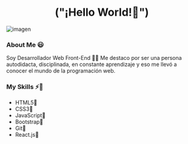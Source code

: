 <h1 align="center">("¡Hello World!👋")</h1>

![imagen](https://user-images.githubusercontent.com/99460978/153769724-60afb446-6483-4853-bf6f-f55be25001c4.jpg)

### About Me 😃

<p>Soy Desarrollador Web Front-End 👨‍💻 Me destaco por ser una persona autodidacta, disciplinada, en constante aprendizaje y eso me llevó a conocer el mundo de la programación web.</p>

### My Skills ⚡🚀

- HTML5🍎
- CSS3🍐
- JavaScript🍍
- Bootstrap🍉
- Git🍌
- React.js🍇
